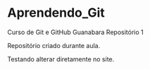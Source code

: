 # Aprendendo_Git
 Curso de Git e GitHub Guanabara Repositório 1

 Repositório criado durante aula.

 Testando alterar diretamente no site.
  


 
